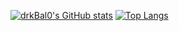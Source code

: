 [![drkBal0's GitHub stats](https://github-readme-stats.vercel.app/api?username=drkBal0)](https://github.com/drkBal0/github-readme-stats)
[![Top Langs](https://github-readme-stats-three-psi-74.vercel.app/api/top-langs/?username=drkbal0)](https://github.com/drkbal0/github-readme-stats)
